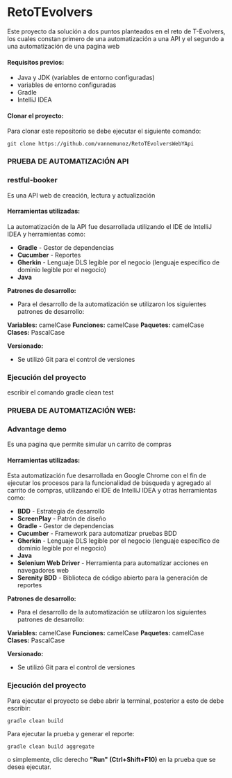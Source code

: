 # RetoTEvolvers


Este proyecto da solución a dos puntos planteados en el reto de T-Evolvers, los cuales constan primero de una automatización a una API y el segundo a una automatización de una pagina web

#### Requisitos previos:

- Java y JDK (variables de entorno configuradas)
- variables de entorno configuradas
- Gradle
- IntelliJ IDEA

#### Clonar el proyecto:

Para clonar este repositorio se debe ejecutar el siguiente comando:


    git clone https://github.com/vannemunoz/RetoTEvolversWebYApi


### PRUEBA DE AUTOMATIZACIÓN API

### restful-booker
Es una API web de creación, lectura y actualización


#### Herramientas utilizadas:
La automatización de la API fue desarrollada utilizando el IDE de IntelliJ IDEA y herramientas como:

- **Gradle** - Gestor de dependencias
- **Cucumber** - Reportes
- **Gherkin** - Lenguaje DLS legible por el negocio (lenguaje específico de dominio legible por el negocio)
- **Java**

**Patrones de desarrollo:**

- Para el desarrollo de la automatización se utilizaron los siguientes patrones de desarrollo:

**Variables:** camelCase
**Funciones:** camelCase
**Paquetes:** camelCase
**Clases:** PascalCase

**Versionado:**
- Se utilizó Git para el control de versiones

### Ejecución del proyecto
escribir el comando gradle clean test

### PRUEBA DE AUTOMATIZACIÓN WEB:

### Advantage demo
Es una pagina que permite simular un carrito de compras

#### Herramientas utilizadas:
Esta automatización fue desarrollada en Google Chrome con el fin de ejecutar los procesos para la funcionalidad de búsqueda y agregado al carrito de compras, utilizando el IDE de IntelliJ IDEA y otras herramientas como:

- **BDD** - Estrategia de desarrollo
- **ScreenPlay** - Patrón de diseño
- **Gradle** - Gestor de dependencias
- **Cucumber** - Framework para automatizar pruebas BDD
- **Gherkin** - Lenguaje DLS legible por el negocio (lenguaje específico de dominio legible por el negocio)
- **Java**
- **Selenium Web Driver** - Herramienta para automatizar acciones en navegadores web
- **Serenity BDD** - Biblioteca de código abierto para la generación de reportes

**Patrones de desarrollo:**

- Para el desarrollo de la automatización se utilizaron los siguientes patrones de desarrollo:

**Variables:** camelCase
**Funciones:** camelCase
**Paquetes:** camelCase
**Clases:** PascalCase

**Versionado:**
- Se utilizó Git para el control de versiones


### Ejecución del proyecto

Para ejecutar el proyecto se debe abrir la terminal, posterior a esto de debe escribir:

    gradle clean build

Para ejecutar la prueba y generar el reporte:

    gradle clean build aggregate


o simplemente, clic derecho **"Run" (Ctrl+Shift+F10)** en la prueba que se desea ejecutar.
